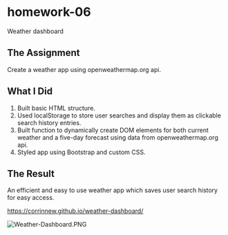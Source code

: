 # homework-06
Weather dashboard

## The Assignment
Create a weather app using openweathermap.org api.

## What I Did
1. Built basic HTML structure.
2. Used localStorage to store user searches and display them as clickable search history entries.
3. Built function to dynamically create DOM elements for both current weather and a five-day forecast using data from openweathermap.org api.
4. Styled app using Bootstrap and custom CSS.

## The Result

An efficient and easy to use weather app which saves user search history for easy access.

https://corrinnew.github.io/weather-dashboard/

![Weather-Dashboard.PNG](https://github.com/CorrinneW/weather-dashboard/blob/main/assets/images/Weather-Dashboard.png)
